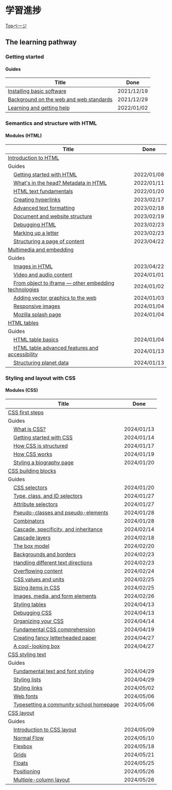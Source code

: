 # 学習進捗

[Topページ](https://developer.mozilla.org/en-US/docs/Learn/Front-end_web_developer)


## The learning pathway

### Getting started

#### Guides

| Title | Done |
| --- |:---:|
| [Installing basic software](https://developer.mozilla.org/en-US/docs/Learn/Getting_started_with_the_web/Installing_basic_software) | 2021/12/19 |
| [Background on the web and web standards](https://developer.mozilla.org/en-US/docs/Learn/Getting_started_with_the_web/The_web_and_web_standards) | 2021/12/29 |
| [Learning and getting help](https://developer.mozilla.org/en-US/docs/Learn/Learning_and_getting_help) | 2022/01/02 |

### Semantics and structure with HTML

#### Modules (HTML)

| Title | Done |
| --- |:---:|
| [Introduction to HTML](https://developer.mozilla.org/en-US/docs/Learn/HTML/Introduction_to_HTML#guides) |  |
| Guides |  |
| &nbsp;&nbsp;&nbsp;&nbsp;[Getting started with HTML](https://developer.mozilla.org/en-US/docs/Learn/HTML/Introduction_to_HTML/Getting_started) | 2022/01/08 |
| &nbsp;&nbsp;&nbsp;&nbsp;[What's in the head? Metadata in HTML](https://developer.mozilla.org/en-US/docs/Learn/HTML/Introduction_to_HTML/The_head_metadata_in_HTML) | 2022/01/11 |
| &nbsp;&nbsp;&nbsp;&nbsp;[HTML text fundamentals](https://developer.mozilla.org/en-US/docs/Learn/HTML/Introduction_to_HTML/HTML_text_fundamentals) | 2022/01/20 |
| &nbsp;&nbsp;&nbsp;&nbsp;[Creating hyperlinks](https://developer.mozilla.org/en-US/docs/Learn/HTML/Introduction_to_HTML/Creating_hyperlinks) | 2023/02/17 |
| &nbsp;&nbsp;&nbsp;&nbsp;[Advanced text formatting](https://developer.mozilla.org/en-US/docs/Learn/HTML/Introduction_to_HTML/Advanced_text_formatting) | 2023/02/18 |
| &nbsp;&nbsp;&nbsp;&nbsp;[Document and website structure](https://developer.mozilla.org/en-US/docs/Learn/HTML/Introduction_to_HTML/Document_and_website_structure) | 2023/02/19 |
| &nbsp;&nbsp;&nbsp;&nbsp;[Debugging HTML](https://developer.mozilla.org/en-US/docs/Learn/HTML/Introduction_to_HTML/Debugging_HTML) | 2023/02/23 |
| &nbsp;&nbsp;&nbsp;&nbsp;[Marking up a letter](https://developer.mozilla.org/en-US/docs/Learn/HTML/Introduction_to_HTML/Marking_up_a_letter) | 2023/02/23 |
| &nbsp;&nbsp;&nbsp;&nbsp;[Structuring a page of content](https://developer.mozilla.org/en-US/docs/Learn/HTML/Introduction_to_HTML/Structuring_a_page_of_content) | 2023/04/22 |
| [Multimedia and embedding](https://developer.mozilla.org/en-US/docs/Learn/HTML/Multimedia_and_embedding) |  |
| Guides |  |
| &nbsp;&nbsp;&nbsp;&nbsp;[Images in HTML](https://developer.mozilla.org/en-US/docs/Learn/HTML/Multimedia_and_embedding/Images_in_HTML) | 2023/04/22 |
| &nbsp;&nbsp;&nbsp;&nbsp;[Video and audio content](https://developer.mozilla.org/en-US/docs/Learn/HTML/Multimedia_and_embedding/Video_and_audio_content) | 2024/01/01 |
| &nbsp;&nbsp;&nbsp;&nbsp;[From object to iframe — other embedding technologies](https://developer.mozilla.org/en-US/docs/Learn/HTML/Multimedia_and_embedding/Other_embedding_technologies) | 2024/01/02 |
| &nbsp;&nbsp;&nbsp;&nbsp;[Adding vector graphics to the web](https://developer.mozilla.org/en-US/docs/Learn/HTML/Multimedia_and_embedding/Adding_vector_graphics_to_the_Web) | 2024/01/03 |
| &nbsp;&nbsp;&nbsp;&nbsp;[Responsive images](https://developer.mozilla.org/en-US/docs/Learn/HTML/Multimedia_and_embedding/Responsive_images) | 2024/01/04 |
| &nbsp;&nbsp;&nbsp;&nbsp;[Mozilla splash page](https://developer.mozilla.org/en-US/docs/Learn/HTML/Multimedia_and_embedding/Mozilla_splash_page) | 2024/01/04 |
| [HTML tables](https://developer.mozilla.org/en-US/docs/Learn/HTML/Tables) |  |
| Guides |  |
| &nbsp;&nbsp;&nbsp;&nbsp;[HTML table basics](https://developer.mozilla.org/en-US/docs/Learn/HTML/Tables/Basics#providing_common_styling_to_columns) | 2024/01/04 |
| &nbsp;&nbsp;&nbsp;&nbsp;[HTML table advanced features and accessibility](https://developer.mozilla.org/en-US/docs/Learn/HTML/Tables/Advanced) | 2024/01/13 |
| &nbsp;&nbsp;&nbsp;&nbsp;[Structuring planet data](https://developer.mozilla.org/en-US/docs/Learn/HTML/Tables/Structuring_planet_data) | 2024/01/13 |

### Styling and layout with CSS

#### Modules (CSS)

| Title | Done |
| --- |:---:|
| [CSS first steps](https://developer.mozilla.org/en-US/docs/Learn/CSS/First_steps) |  |
| Guides |  |
| &nbsp;&nbsp;&nbsp;&nbsp;[What is CSS?](https://developer.mozilla.org/en-US/docs/Learn/CSS/First_steps/What_is_CSS) | 2024/01/13 |
| &nbsp;&nbsp;&nbsp;&nbsp;[Getting started with CSS](https://developer.mozilla.org/en-US/docs/Learn/CSS/First_steps/Getting_started) | 2024/01/14 |
| &nbsp;&nbsp;&nbsp;&nbsp;[How CSS is structured](https://developer.mozilla.org/en-US/docs/Learn/CSS/First_steps/How_CSS_is_structured) | 2024/01/17 |
| &nbsp;&nbsp;&nbsp;&nbsp;[How CSS works](https://developer.mozilla.org/en-US/docs/Learn/CSS/First_steps/How_CSS_works) | 2024/01/19 |
| &nbsp;&nbsp;&nbsp;&nbsp;[Styling a biography page](https://developer.mozilla.org/en-US/docs/Learn/CSS/First_steps/Styling_a_biography_page) | 2024/01/20 |
| [CSS building blocks](https://developer.mozilla.org/en-US/docs/Learn/CSS/Building_blocks) |  |
| Guides |  |
| &nbsp;&nbsp;&nbsp;&nbsp;[CSS selectors](https://developer.mozilla.org/en-US/docs/Learn/CSS/Building_blocks/Selectors) | 2024/01/20 |
| &nbsp;&nbsp;&nbsp;&nbsp;[Type, class, and ID selectors](https://developer.mozilla.org/en-US/docs/Learn/CSS/Building_blocks/Selectors/Type_Class_and_ID_Selectors) | 2024/01/27 |
| &nbsp;&nbsp;&nbsp;&nbsp;[Attribute selectors](https://developer.mozilla.org/en-US/docs/Learn/CSS/Building_blocks/Selectors/Attribute_selectors) | 2024/01/27 |
| &nbsp;&nbsp;&nbsp;&nbsp;[Pseudo-classes and pseudo-elements](https://developer.mozilla.org/en-US/docs/Learn/CSS/Building_blocks/Selectors/Pseudo-classes_and_pseudo-elements) | 2024/01/28 |
| &nbsp;&nbsp;&nbsp;&nbsp;[Combinators](https://developer.mozilla.org/en-US/docs/Learn/CSS/Building_blocks/Selectors/Combinators) | 2024/01/28 |
| &nbsp;&nbsp;&nbsp;&nbsp;[Cascade, specificity, and inheritance](https://developer.mozilla.org/en-US/docs/Learn/CSS/Building_blocks/Cascade_and_inheritance) | 2024/02/14 |
| &nbsp;&nbsp;&nbsp;&nbsp;[Cascade layers](https://developer.mozilla.org/en-US/docs/Learn/CSS/Building_blocks/Cascade_layers) | 2024/02/18 |
| &nbsp;&nbsp;&nbsp;&nbsp;[The box model](https://developer.mozilla.org/en-US/docs/Learn/CSS/Building_blocks/The_box_model) | 2024/02/20 |
| &nbsp;&nbsp;&nbsp;&nbsp;[Backgrounds and borders](https://developer.mozilla.org/en-US/docs/Learn/CSS/Building_blocks/Backgrounds_and_borders) | 2024/02/23 |
| &nbsp;&nbsp;&nbsp;&nbsp;[Handling different text directions](https://developer.mozilla.org/en-US/docs/Learn/CSS/Building_blocks/Handling_different_text_directions) | 2024/02/23 |
| &nbsp;&nbsp;&nbsp;&nbsp;[Overflowing content](https://developer.mozilla.org/en-US/docs/Learn/CSS/Building_blocks/Overflowing_content) | 2024/02/24 |
| &nbsp;&nbsp;&nbsp;&nbsp;[CSS values and units](https://developer.mozilla.org/en-US/docs/Learn/CSS/Building_blocks/Values_and_units) | 2024/02/25 |
| &nbsp;&nbsp;&nbsp;&nbsp;[Sizing items in CSS](https://developer.mozilla.org/en-US/docs/Learn/CSS/Building_blocks/Sizing_items_in_CSS) | 2024/02/25 |
| &nbsp;&nbsp;&nbsp;&nbsp;[Images, media, and form elements](https://developer.mozilla.org/en-US/docs/Learn/CSS/Building_blocks/Images_media_form_elements) | 2024/02/26 |
| &nbsp;&nbsp;&nbsp;&nbsp;[Styling tables](https://developer.mozilla.org/en-US/docs/Learn/CSS/Building_blocks/Styling_tables) | 2024/04/13 |
| &nbsp;&nbsp;&nbsp;&nbsp;[Debugging CSS](https://developer.mozilla.org/en-US/docs/Learn/CSS/Building_blocks/Debugging_CSS) | 2024/04/13 |
| &nbsp;&nbsp;&nbsp;&nbsp;[Organizing your CSS](https://developer.mozilla.org/en-US/docs/Learn/CSS/Building_blocks/Organizing) | 2024/04/14 |
| &nbsp;&nbsp;&nbsp;&nbsp;[Fundamental CSS comprehension](https://developer.mozilla.org/en-US/docs/Learn/CSS/Building_blocks/Fundamental_CSS_comprehension) | 2024/04/19 |
| &nbsp;&nbsp;&nbsp;&nbsp;[Creating fancy letterheaded paper](https://developer.mozilla.org/en-US/docs/Learn/CSS/Building_blocks/Creating_fancy_letterheaded_paper) | 2024/04/27 |
| &nbsp;&nbsp;&nbsp;&nbsp;[A cool-looking box](https://developer.mozilla.org/en-US/docs/Learn/CSS/Building_blocks/A_cool_looking_box) | 2024/04/27 |
| [CSS styling text](https://developer.mozilla.org/en-US/docs/Learn/CSS/Styling_text) |  |
| Guides |  |
| &nbsp;&nbsp;&nbsp;&nbsp;[Fundamental text and font styling](https://developer.mozilla.org/en-US/docs/Learn/CSS/Styling_text/Fundamentals) | 2024/04/29 |
| &nbsp;&nbsp;&nbsp;&nbsp;[Styling lists](https://developer.mozilla.org/en-US/docs/Learn/CSS/Styling_text/Styling_lists) | 2024/04/29 |
| &nbsp;&nbsp;&nbsp;&nbsp;[Styling links](https://developer.mozilla.org/en-US/docs/Learn/CSS/Styling_text/Styling_links) | 2024/05/02 |
| &nbsp;&nbsp;&nbsp;&nbsp;[Web fonts](https://developer.mozilla.org/en-US/docs/Learn/CSS/Styling_text/Web_fonts) | 2024/05/06 |
| &nbsp;&nbsp;&nbsp;&nbsp;[Typesetting a community school homepage](https://developer.mozilla.org/en-US/docs/Learn/CSS/Styling_text/Typesetting_a_homepage) | 2024/05/06 |
| [CSS layout](https://developer.mozilla.org/en-US/docs/Learn/CSS/CSS_layout) |  |
| Guides |  |
| &nbsp;&nbsp;&nbsp;&nbsp;[Introduction to CSS layout](https://developer.mozilla.org/en-US/docs/Learn/CSS/CSS_layout/Introduction) | 2024/05/09 |
| &nbsp;&nbsp;&nbsp;&nbsp;[Normal Flow](https://developer.mozilla.org/en-US/docs/Learn/CSS/CSS_layout/Normal_Flow) | 2024/05/10 |
| &nbsp;&nbsp;&nbsp;&nbsp;[Flexbox](https://developer.mozilla.org/en-US/docs/Learn/CSS/CSS_layout/Flexbox) | 2024/05/18 |
| &nbsp;&nbsp;&nbsp;&nbsp;[Grids](https://developer.mozilla.org/en-US/docs/Learn/CSS/CSS_layout/Grids) | 2024/05/21 |
| &nbsp;&nbsp;&nbsp;&nbsp;[Floats](https://developer.mozilla.org/en-US/docs/Learn/CSS/CSS_layout/Floats) | 2024/05/25 |
| &nbsp;&nbsp;&nbsp;&nbsp;[Positioning](https://developer.mozilla.org/en-US/docs/Learn/CSS/CSS_layout/Positioning) | 2024/05/26 |
| &nbsp;&nbsp;&nbsp;&nbsp;[Multiple-column layout](https://developer.mozilla.org/en-US/docs/Learn/CSS/CSS_layout/Multiple-column_Layout) | 2024/05/26 |
